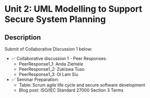 # Unit 2: UML Modelling to Support Secure System Planning

## Description

Submit of Collaborative Discussion 1 below:
- ✅ Collaborative discussion 1 - Peer Responses:
  * PeerResponse1_1: Anda Ziemele
  * PeerResponse1_2: Zukiswa Tuso
  * PeerResponse1_3: Oi Lam Siu   
- ✅ Seminar Preparation:
  * Table: Scrum agile life cycle and secure software development 
  * Blog post: ISO/IEC Standard 27000 Section 3 Terms




